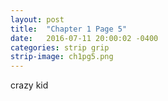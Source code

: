 ```yaml
---
layout: post
title:  "Chapter 1 Page 5"
date:   2016-07-11 20:00:02 -0400
categories: strip grip
strip-image: ch1pg5.png
---
```

crazy kid 
